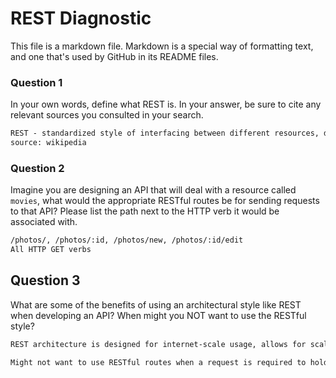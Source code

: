 # REST Diagnostic

This file is a markdown file. Markdown is a special way of formatting text, and one that's used by GitHub in its README files.

### Question 1

In your own words, define what REST is. In your answer, be sure to cite any
relevant sources you consulted in your search.

```md
REST - standardized style of interfacing between different resources, designed for network-based applications (specifically client-server applications.)
source: wikipedia

```

### Question 2

Imagine you are designing an API that will deal with a resource called
`movies`, what would the appropriate RESTful routes be for sending requests to
that API? Please list the path next to the HTTP verb it would be associated
with.

```md
/photos/, /photos/:id, /photos/new, /photos/:id/edit
All HTTP GET verbs
```

## Question 3

What are some of the benefits of using an architectural style like REST when
developing an API? When might you NOT want to use the RESTful style?

```md
REST architecture is designed for internet-scale usage, allows for scalability, simplicity and modifiability.

Might not want to use RESTful routes when a request is required to hold data.
```